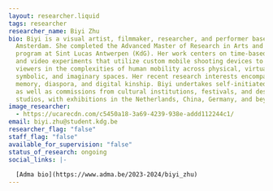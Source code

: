 ```yaml
---
layout: researcher.liquid
tags: researcher
researcher_name: Biyi Zhu
bio: Biyi is a visual artist, filmmaker, researcher, and performer based in
  Amsterdam. She completed the Advanced Master of Research in Arts and Design
  program at Sint Lucas Antwerpen (KdG). Her work centers on time-based media
  and video experiments that utilize custom mobile shooting devices to immerse
  viewers in the complexities of human mobility across physical, virtual,
  symbolic, and imaginary spaces. Her recent research interests encompass
  memory, diaspora, and digital kinship. Biyi undertakes self-initiated projects
  as well as commissions from cultural institutions, festivals, and design
  studios, with exhibitions in the Netherlands, China, Germany, and beyond.
image_researcher:
  - https://ucarecdn.com/c5450a18-3a69-4239-938e-addd112244c1/
email: biyi.zhu@student.kdg.be
researcher_flag: "false"
staff_flag: "false"
available_for_supervision: "false"
status_of_research: ongoing
social_links: |-
  
  [Adma bio](https://www.adma.be/2023-2024/biyi_zhu)
---
```

